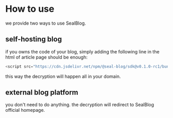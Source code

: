 # How to use

we provide two ways to use SealBlog.

## self-hosting blog

if you owns the code of your blog, simply adding the following line in the html of article page should be enough:

```js
<script src="https://cdn.jsdelivr.net/npm/@seal-blog/sdk@v0.1.0-rc1/bundle/unseal.min.js" rpc="https://api.sealblog.xyz/" client="https://sealblog.xyz"/>
```

this way the decryption will happen all in your domain.

## external blog platform

you don't need to do anything. the decryption will redirect to SealBlog official homepage.
